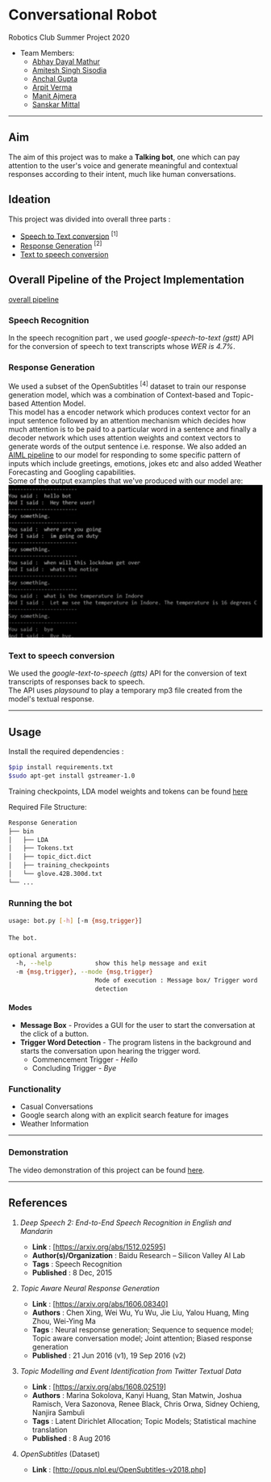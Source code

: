 # Conversational Robot

Robotics Club Summer Project 2020

* Team Members:
  * [Abhay Dayal Mathur](https://github.com/Stellarator-X)
  * [Amitesh Singh Sisodia](https://github.com/Amitesh163)
  * [Anchal Gupta](https://github.com/anchalgupta05)
  * [Arpit Verma](https://github.com/Av-hash)
  * [Manit Ajmera](https://github.com/manitajmera)
  * [Sanskar Mittal](https://github.com/sanskarm)
  
***

## Aim

The aim of this project was to make a **Talking bot**, one which can pay attention to the user's voice and generate meaningful and contextual responses according to their intent, much like human conversations.

## Ideation

This project was divided into overall three parts :

* [Speech to Text conversion](https://github.com/Amitesh163/ConvBot_group/tree/master/SpeechRecognition) <sup>[1]</sup>
* [Response Generation](https://github.com/Amitesh163/ConvBot_group/tree/master/Response%20Generation) <sup>[2]</sup>
* [Text to speech conversion](https://github.com/Amitesh163/ConvBot_group/tree/master/TextToSpeech)

## Overall Pipeline of the Project Implementation

[overall pipeline](images/overall_pipeline.png)

### Speech Recognition

In the speech recognition part , we used *google-speech-to-text (gstt)* API for the conversion of speech to text transcripts whose *WER is 4.7%*.

### Response Generation

We used a subset of the OpenSubtitles <sup>[4]</sup> dataset to train our response generation model, which was a combination of Context-based and Topic-based Attention Model.</br>
This model has a encoder network which produces context vector for an input sentence followed by an attention mechanism which decides how much attention is to be paid to a particular word in a sentence and finally a decoder network which uses attention weights and context vectors to generate words of the output sentence i.e. response. We also added an [AIML pipeline](AIML) to our model for responding to some specific pattern of inputs which include greetings, emotions, jokes etc and also added Weather Forecasting and Googling capabilities.</br>
Some of the output examples that we've produced with our model are:</br>
![output examples](images/responseexamples.jpeg)

### Text to speech conversion

We used the *google-text-to-speech (gtts)* API for the conversion of text transcripts of responses back to speech.</br>
The API uses *playsound* to play a temporary mp3 file created from the model's textual response.

***

## Usage

Install the required dependencies :

```bash
$pip install requirements.txt
$sudo apt-get install gstreamer-1.0
```

Training checkpoints, LDA model weights and tokens can be found [here](https://drive.google.com/drive/folders/18o-bFpJjy1S4UHUbdTjQnb2B_IK4bIM5?usp=sharing)

Required File Structure:

```txt
Response Generation
├── bin
│   ├── LDA
│   ├── Tokens.txt
│   ├── topic_dict.dict
│   ├── training_checkpoints
│   └── glove.42B.300d.txt
└── ...
```

### Running the bot

```bash
usage: bot.py [-h] [-m {msg,trigger}]

The bot.

optional arguments:
  -h, --help            show this help message and exit
  -m {msg,trigger}, --mode {msg,trigger}
                        Mode of execution : Message box/ Trigger word
                        detection
```

#### Modes

* **Message Box** - Provides a GUI for the user to start the conversation at the click of a button.
* **Trigger Word Detection** - The program listens in the background and starts the conversation upon hearing the trigger word.
  * Commencement Trigger - _Hello_
  * Concluding Trigger - _Bye_

### Functionality

* Casual Conversations
* Google search along with an explicit search feature for images
* Weather Information

***

### Demonstration

The video demonstration of this project can be found [here](https://drive.google.com/file/d/1jAmxwfUnrx9qa9nh8Sol4ZByIH_w7YRE/view?usp=drivesdk).

***

## References

1. _Deep Speech 2: End-to-End Speech Recognition in English and Mandarin_
   * **Link** : [https://arxiv.org/abs/1512.02595]
   * **Author(s)/Organization** : Baidu Research – Silicon Valley AI Lab
   * **Tags** : Speech Recognition
   * **Published** : 8 Dec, 2015

2. _Topic Aware Neural Response Generation_
   * **Link** : [https://arxiv.org/abs/1606.08340]
   * **Authors** : Chen Xing, Wei Wu, Yu Wu, Jie Liu, Yalou Huang, Ming Zhou, Wei-Ying Ma
   * **Tags** : Neural response generation; Sequence to sequence model; Topic aware conversation model; Joint attention; Biased response generation
   * **Published** : 21 Jun 2016 (v1), 19 Sep 2016 (v2)

3. _Topic Modelling and Event Identification from Twitter Textual Data_
   * **Link** : [https://arxiv.org/abs/1608.02519]
   * **Authors** : Marina Sokolova, Kanyi Huang, Stan Matwin, Joshua Ramisch, Vera Sazonova, Renee Black, Chris Orwa, Sidney Ochieng, Nanjira Sambuli
   * **Tags** : Latent Dirichlet Allocation; Topic Models; Statistical machine translation
   * **Published** : 8 Aug 2016

4. _OpenSubtitles_ (Dataset)
   * **Link** : [http://opus.nlpl.eu/OpenSubtitles-v2018.php]
